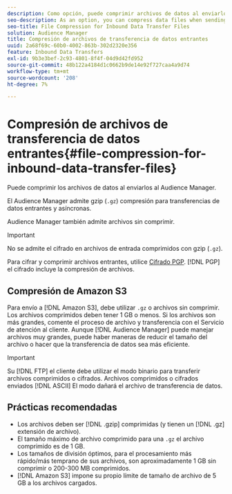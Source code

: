 ```yaml
---
description: Como opción, puede comprimir archivos de datos al enviarlos al Audience Manager.
seo-description: As an option, you can compress data files when sending them to Audience Manager.
seo-title: File Compression for Inbound Data Transfer Files
solution: Audience Manager
title: Compresión de archivos de transferencia de datos entrantes
uuid: 2a68f69c-60b0-4002-863b-302d2320e356
feature: Inbound Data Transfers
exl-id: 9b3e3bef-2c93-4801-8f4f-04d9d42fd952
source-git-commit: 48b122a4184d1c0662b9de14e92f727caa4a9d74
workflow-type: tm+mt
source-wordcount: '208'
ht-degree: 7%

---
```


# Compresión de archivos de transferencia de datos entrantes{#file-compression-for-inbound-data-transfer-files}

Puede comprimir los archivos de datos al enviarlos al Audience Manager.

<!-- inbound-file-compression.xml -->

El Audience Manager admite gzip (`.gz`) compresión para transferencias de datos entrantes y asíncronas.

Audience Manager también admite archivos sin comprimir.

>[!IMPORTANT]
>
>No se admite el cifrado en archivos de entrada comprimidos con gzip (`.gz`).
>
>Para cifrar y comprimir archivos entrantes, utilice [Cifrado PGP](../../../integration/sending-audience-data/batch-data-transfer-explained/inbound-file-encryption.md). [!DNL PGP] el cifrado incluye la compresión de archivos.

## Compresión de Amazon S3

Para envío a [!DNL Amazon S3], debe utilizar `.gz` o archivos sin comprimir. Los archivos comprimidos deben tener 1 GB o menos. Si los archivos son más grandes, comente el proceso de archivo y transferencia con el Servicio de atención al cliente. Aunque [!DNL Audience Manager] puede manejar archivos muy grandes, puede haber maneras de reducir el tamaño del archivo o hacer que la transferencia de datos sea más eficiente.

>[!IMPORTANT]
>
>Su [!DNL FTP] el cliente debe utilizar el modo binario para transferir archivos comprimidos o cifrados. Archivos comprimidos o cifrados enviados [!DNL ASCII] El modo dañará el archivo de transferencia de datos.

## Prácticas recomendadas

* Los archivos deben ser [!DNL .gzip] comprimidas (y tienen un [!DNL .gz] extensión de archivo).
* El tamaño máximo de archivo comprimido para una `.gz` el archivo comprimido es de 1 GB.
* Los tamaños de división óptimos, para el procesamiento más rápido/más temprano de sus archivos, son aproximadamente 1 GB sin comprimir o 200-300 MB comprimidos.
* [!DNL Amazon S3] impone su propio límite de tamaño de archivo de 5 GB a los archivos cargados.
